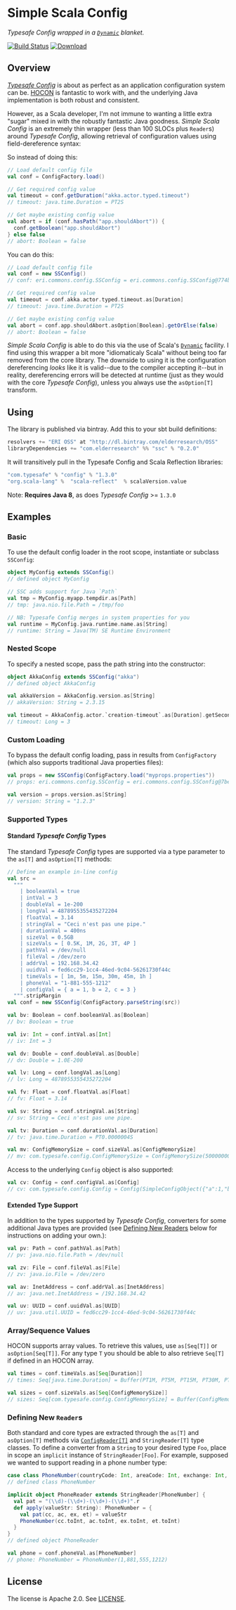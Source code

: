 # Simple Scala Config

_Typesafe Config wrapped in a [`Dynamic`][dsd] blanket._

[![Build Status](https://travis-ci.org/ElderResearch/ssc.svg?branch=master)](https://travis-ci.org/ElderResearch/ssc)
[ ![Download](https://api.bintray.com/packages/elderresearch/OSS/ssc/images/download.svg) ](https://bintray.com/elderresearch/OSS/ssc/_latestVersion)

## Overview

[_Typesafe Config_][tc] is about as perfect as an application configuration system can be. [HOCON][hocon] is fantastic to work with, and the underlying Java implementation is both robust and consistent.

However, as a Scala developer, I'm not immune to wanting a little extra "sugar" mixed in with the robustly fantastic Java goodness. _Simple Scala Config_ is an extremely thin wrapper (less than 100 SLOCs plus `Reader`s) around _Typesafe Config_, allowing retrieval of configuration values using field-dereference syntax:

So instead of doing this:




```scala
// Load default config file
val conf = ConfigFactory.load()
```
```scala
// Get required config value
val timeout = conf.getDuration("akka.actor.typed.timeout")
// timeout: java.time.Duration = PT2S

// Get maybe existing config value
val abort = if (conf.hasPath("app.shouldAbort")) {
  conf.getBoolean("app.shouldAbort")
} else false
// abort: Boolean = false
```

You can do this:

```scala
// Load default config file
val conf = new SSConfig()
// conf: eri.commons.config.SSConfig = eri.commons.config.SSConfig@774b5084

// Get required config value
val timeout = conf.akka.actor.typed.timeout.as[Duration]
// timeout: java.time.Duration = PT2S

// Get maybe existing config value
val abort = conf.app.shouldAbort.asOption[Boolean].getOrElse(false)
// abort: Boolean = false
```

_Simple Scala Config_ is able to do this via the use of Scala's [`Dynamic`][dsd] facility. I find using this wrapper a bit more "idiomaticaly Scala" without being too far removed from the core library.  The downside to using it is the configuration dereferencing _looks_ like it is valid--due to the compiler accepting it--but in reality, dereferencing errors will be detected at runtime (just as they would with the core _Typesafe Config_), unless you always use the `asOption[T]` transform.

## Using

The library is published via bintray. Add this to your sbt build definitions:

```scala
resolvers += "ERI OSS" at "http://dl.bintray.com/elderresearch/OSS"
libraryDependencies += "com.elderresearch" %% "ssc" % "0.2.0"
```

It will transitively pull in the Typesafe Config and Scala Reflection libraries:

```scala
"com.typesafe" % "config" % "1.3.0"
"org.scala-lang" %  "scala-reflect"  % scalaVersion.value
```

Note: **Requires Java 8**, as does _Typesafe Config_ >= `1.3.0`

## Examples

### Basic

To use the default config loader in the root scope, instantiate or subclass `SSConfig`:

```scala
object MyConfig extends SSConfig()
// defined object MyConfig

// SSC adds support for Java `Path`
val tmp = MyConfig.myapp.tempdir.as[Path]
// tmp: java.nio.file.Path = /tmp/foo

// NB: Typesafe Config merges in system properties for you
val runtime = MyConfig.java.runtime.name.as[String]
// runtime: String = Java(TM) SE Runtime Environment
```

### Nested Scope

To specify a nested scope, pass the path string into the constructor:

```scala
object AkkaConfig extends SSConfig("akka")
// defined object AkkaConfig

val akkaVersion = AkkaConfig.version.as[String]
// akkaVersion: String = 2.3.15

val timeout = AkkaConfig.actor.`creation-timeout`.as[Duration].getSeconds
// timeout: Long = 3
```

### Custom Loading

To bypass the default config loading, pass in results from `ConfigFactory` (which also supports traditional Java properties files):

```scala
val props = new SSConfig(ConfigFactory.load("myprops.properties"))
// props: eri.commons.config.SSConfig = eri.commons.config.SSConfig@7be7fa9a

val version = props.version.as[String]
// version: String = "1.2.3"
```

### Supported Types

#### Standard _Typesafe Config_ Types

The standard _Typesafe Config_ types are supported via a type parameter to the `as[T]` and `asOption[T]` methods:

```scala
// Define an example in-line config
val src =
  """
    | booleanVal = true
    | intVal = 3
    | doubleVal = 1e-200
    | longVal = 4878955355435272204
    | floatVal = 3.14
    | stringVal = "Ceci n'est pas une pipe."
    | durationVal = 400ns
    | sizeVal = 0.5GB
    | sizeVals = [ 0.5K, 1M, 2G, 3T, 4P ] 
    | pathVal = /dev/null
    | fileVal = /dev/zero
    | addrVal = 192.168.34.42
    | uuidVal = fed6cc29-1cc4-46ed-9c04-56261730f44c
    | timeVals = [ 1m, 5m, 15m, 30m, 45m, 1h ]
    | phoneVal = "1-881-555-1212"
    | configVal = { a = 1, b = 2, c = 3 }
  """.stripMargin
val conf = new SSConfig(ConfigFactory.parseString(src))
```
```scala
val bv: Boolean = conf.booleanVal.as[Boolean]
// bv: Boolean = true

val iv: Int = conf.intVal.as[Int]
// iv: Int = 3

val dv: Double = conf.doubleVal.as[Double]
// dv: Double = 1.0E-200

val lv: Long = conf.longVal.as[Long]
// lv: Long = 4878955355435272204

val fv: Float = conf.floatVal.as[Float]
// fv: Float = 3.14

val sv: String = conf.stringVal.as[String]
// sv: String = Ceci n'est pas une pipe.

val tv: Duration = conf.durationVal.as[Duration]
// tv: java.time.Duration = PT0.0000004S

val mv: ConfigMemorySize = conf.sizeVal.as[ConfigMemorySize]
// mv: com.typesafe.config.ConfigMemorySize = ConfigMemorySize(500000000)
```

Access to the underlying `Config` object is also supported:

```scala
val cv: Config = conf.configVal.as[Config]
// cv: com.typesafe.config.Config = Config(SimpleConfigObject({"a":1,"b":2,"c":3}))
```

#### Extended Type Support 

In addition to the types supported by _Typesafe Config_, converters for some additional Java types are provided (see [Defining New Readers](#defining-new-readers) below for instructions on adding your own.):

```scala
val pv: Path = conf.pathVal.as[Path]
// pv: java.nio.file.Path = /dev/null

val zv: File = conf.fileVal.as[File]
// zv: java.io.File = /dev/zero

val av: InetAddress = conf.addrVal.as[InetAddress]
// av: java.net.InetAddress = /192.168.34.42

val uv: UUID = conf.uuidVal.as[UUID]
// uv: java.util.UUID = fed6cc29-1cc4-46ed-9c04-56261730f44c
```

### Array/Sequence Values

HOCON supports array values. To retrieve this values, use `as[Seq[T]]` or `asOption[Seq[T]]`. For any type `T` you should be able to also retrieve `Seq[T]` if defined in an HOCON array.

```scala
val times = conf.timeVals.as[Seq[Duration]]
// times: Seq[java.time.Duration] = Buffer(PT1M, PT5M, PT15M, PT30M, PT45M, PT1H)

val sizes = conf.sizeVals.as[Seq[ConfigMemorySize]]
// sizes: Seq[com.typesafe.config.ConfigMemorySize] = Buffer(ConfigMemorySize(512), ConfigMemorySize(1048576), ConfigMemorySize(2147483648), ConfigMemorySize(3298534883328), ConfigMemorySize(4503599627370496))
```

### Defining New `Reader`s 

Both standard and core types are extracted through the `as[T]` and `asOption[T]` methods via [`ConfigReader[T]`](src/main/scala/eri/commons/config/ConfigReader.scala) and `StringReader[T]` type classes. To define a converter from a `String` to your desired type `Foo`, place in scope an `implicit` instance of `StringReader[Foo]`. For example, supposed we wanted to support reading in a phone number type:  
 
```scala
case class PhoneNumber(countryCode: Int, areaCode: Int, exchange: Int, extension: Int)
// defined class PhoneNumber

implicit object PhoneReader extends StringReader[PhoneNumber] {
  val pat = "(\\d)-(\\d+)-(\\d+)-(\\d+)".r
  def apply(valueStr: String): PhoneNumber = {
    val pat(cc, ac, ex, et) = valueStr
    PhoneNumber(cc.toInt, ac.toInt, ex.toInt, et.toInt)
  }
}
// defined object PhoneReader

val phone = conf.phoneVal.as[PhoneNumber]
// phone: PhoneNumber = PhoneNumber(1,881,555,1212)
```

## License

The license is Apache 2.0. See [LICENSE](LICENSE).


[tc]: https://github.com/typesafehub/config
[hocon]: https://github.com/typesafehub/config/blob/master/HOCON.md
[dsd]: http://www.scala-lang.org/api/2.11.8/#scala.Dynamic
